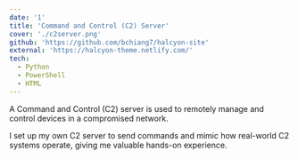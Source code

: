 ```yaml
---
date: '1'
title: 'Command and Control (C2) Server'
cover: './c2server.png'
github: 'https://github.com/bchiang7/halcyon-site'
external: 'https://halcyon-theme.netlify.com/'
tech:
  - Python
  - PowerShell
  - HTML
---
```


A Command and Control (C2) server is used to remotely manage and control devices in a compromised network. 

I set up my own C2 server to send commands and mimic how real-world C2 systems operate, giving me valuable hands-on experience.
